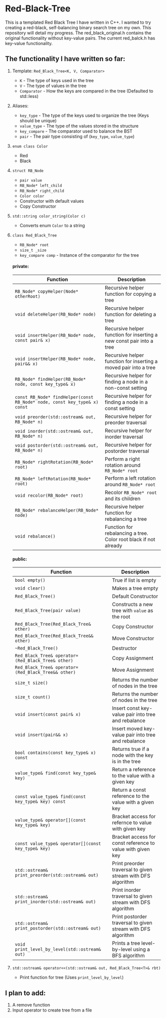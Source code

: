 # Red-Black-Tree
This is a templated Red Black Tree I have written in C++. I wanted to try creating a red-black, self-balancing binary search tree on my own. This repository will detail my progress. The red_black_original.h contains the original functionality without key-value pairs. The current red_balck.h has key-value functionality.

## The functionality I have written so far:
  1. Template: `Red_Black_Tree<K, V, Comparator>`
     * `K` - The type of keys used in the tree
     * `V` - The type of values in the tree
     * `Comparator` - How the keys are compared in the tree (Defaulted to std::less)
  2. Aliases:
     * `key_type` - The type of the keys used to organize the tree (Keys should be unique)
     * `value_type` - The type of the values stored in the structure
     * `key_compare` - The comparator used to balance the BST
     * `pair` - The pair type consisting of (`key_type`, `value_type`)
  2. `enum class Color`
     * Red
     * Black
  3. `struct RB_Node`
     * `pair value`
     * `RB_Node* left_child`
     * `RB_Node* right_child` 
     * `Color color`
     * Constructor with default values
     * Copy Constructor
  4. `std::string color_string(Color c)`
     - Converts enum `Color` to a string
  5. `class Red_Black_Tree`
     * `RB_Node* root`
     * `size_t _size`
     * `key_compare comp` - Instance of the comparator for the tree
     
     #### private:
        | Function                                                                  | Description                                                          |
        |---------------------------------------------------------------------------|----------------------------------------------------------------------|
        | `RB_Node* copyHelper(Node* otherRoot)`                                    | Recursive helper function for copying a tree                         |
        | `void deleteHelper(RB_Node* node)`                                        | Recursive helper function for deleting a tree                        |
        | `void insertHelper(RB_Node* node, const pair& x)`                         | Recursive helper function for inserting a new const pair into a tree |
        | `void insertHelper(RB_Node* node, pair&& x)`                              | Recursive helper function for inserting a moved pair into a tree     |
        | `RB_Node* findHelper(RB_Node* node, const key_type& x)`                   | Recursive helper for finding a node in a non-const setting           |
        | `const RB_Node* findHelper(const RB_Node* node, const key_type& x) const` | Recursive helper for finding a node in a const setting               |
        | `void preorder(std::ostream& out, RB_Node* n)`                            | Recursive helper for preorder traversal                              |
        | `void inorder(std::ostream& out, RB_Node* n)`                             | Recursive helper for inorder traversal                               |
        | `void postorder(std::ostream& out, RB_Node* n)`                           | Recursive helper for postorder traversal                             |
        | `RB_Node* rightRotation(RB_Node* root)`                                   | Perform a right rotation around `RB_Node* root`                      |
        | `RB_Node* leftRotation(RB_Node* root)`                                    | Perform a left rotation around `RB_Node* root`                       |
        | `void recolor(RB_Node* root)`                                             | Recolor `RB_Node* root` and its children                             |
        | `RB_Node* rebalanceHelper(RB_Node* node)`                                 | Recursive helper function for rebalancing a tree                     |
        | `void rebalance()`                                                        | Function for rebalancing a tree. Color root black if not already     |
     
     #### public:
        | Function                                            | Description                                                  |
        |-----------------------------------------------------|--------------------------------------------------------------|
        | `bool empty()`                                      | True if list is empty                                        |
        | `void clear()`                                      | Makes a tree empty                                           |
        | `Red_Black_Tree()`                                  | Default Constructor                                          |
        | `Red_Black_Tree(pair value)`                        | Constructs a new tree with `value` as the root               |
        | `Red_Black_Tree(Red_Black_Tree& other)`             | Copy Constructor                                             |
        | `Red_Black_Tree(Red_Black_Tree&& other)`            | Move Constructor                                             |
        | `~Red_Black_Tree()`                                 | Destructor                                                   |
        | `Red_Black_Tree& operator=(Red_Black_Tree& other)`  | Copy Assignment                                              |
        | `Red_Black_Tree& operator=(Red_Black_Tree&& other)` | Move Assignment                                              |
        | `size_t size()`                                     | Returns the number of nodes in the tree                      |
        | `size_t count()`                                    | Returns the number of nodes in the tree                      |
        | `void insert(const pair& x)`                        | Insert const key-value pair into tree and rebalance          |
        | `void insert(pair&& x)`                             | Insert moved key-value pair into tree and rebalance          |
        | `bool contains(const key_type& x) const`            | Returns true if a node with the key is in the tree           |
        | `value_type& find(const key_type& key)`             | Return a reference to the value with a given key             |
        | `const value_type& find(const key_type& key) const` | Return a const reference to the value with a given key       |
        | `value_type& operator[](const key_type& key)`       | Bracket access for refernce to value with given key          |
        | `const value_type& operator[](const key_type& key)` | Bracket access for const reference to value with given key   |
        | `std::ostream& print_preorder(std::ostream& out)`   | Print preorder traversal to given stream with DFS algorithm  |
        | `std::ostream& print_inorder(std::ostream& out)`    | Print inorder traversal to given stream with DFS algorithm   |
        | `std::ostream& print_postorder(std::ostream& out)`  | Print postorder traversal to given stream with DFS algorithm |
        | `void print_level_by_level(std::ostream& out)`      | Prints a tree level-by-level using a BFS algorithm           |
   
   6. `std::ostream& operator<<(std::ostream& out, Red_Black_Tree<T>& rbt)`
      - Print function for tree (Uses `print_level_by_level`)
  
## I plan to add:
  1. A remove function
  2. Input operator to create tree from a file
